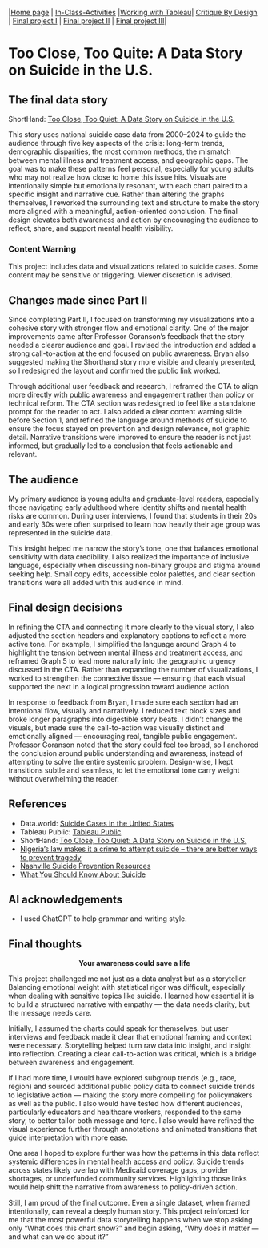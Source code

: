 |[Home page](https://jacobly0506.github.io/hojoon-portfolio/) | [In-Class-Activities](dataviz-examples) |[Working with Tableau](working-with-tableau)| [Critique By Design](critique-by-design) | [Final project I](final-project-part-one) | [Final project II](final-project-part-two) | [Final project III](final-project-part-three)|
# Too Close, Too Quite: A Data Story on Suicide in the U.S.

## The final data story

ShortHand: [Too Close, Too Quiet: A Data Story on Suicide in the U.S.](https://carnegiemellon.shorthandstories.com/unheard-crisis/index.html)

This story uses national suicide case data from 2000–2024 to guide the audience through five key aspects of the crisis: long-term trends, demographic disparities, the most common methods, the mismatch between mental illness and treatment access, and geographic gaps. The goal was to make these patterns feel personal, especially for young adults who may not realize how close to home this issue hits. Visuals are intentionally simple but emotionally resonant, with each chart paired to a specific insight and narrative cue. Rather than altering the graphs themselves, I reworked the surrounding text and structure to make the story more aligned with a meaningful, action-oriented conclusion. The final design elevates both awareness and action by encouraging the audience to reflect, share, and support mental health visibility.

### Content Warning

This project includes data and visualizations related to suicide cases. Some content may be sensitive or triggering. Viewer discretion is advised.

## Changes made since Part II

Since completing Part II, I focused on transforming my visualizations into a cohesive story with stronger flow and emotional clarity. One of the major improvements came after Professor Goranson’s feedback that the story needed a clearer audience and goal. I revised the introduction and added a strong call-to-action at the end focused on public awareness. Bryan also suggested making the Shorthand story more visible and cleanly presented, so I redesigned the layout and confirmed the public link worked.

Through additional user feedback and research, I reframed the CTA to align more directly with public awareness and engagement rather than policy or technical reform. The CTA section was redesigned to feel like a standalone prompt for the reader to act. I also added a clear content warning slide before Section 1, and refined the language around methods of suicide to ensure the focus stayed on prevention and design relevance, not graphic detail. Narrative transitions were improved to ensure the reader is not just informed, but gradually led to a conclusion that feels actionable and relevant.

## The audience

My primary audience is young adults and graduate-level readers, especially those navigating early adulthood where identity shifts and mental health risks are common. During user interviews, I found that students in their 20s and early 30s were often surprised to learn how heavily their age group was represented in the suicide data.

This insight helped me narrow the story’s tone, one that balances emotional sensitivity with data credibility. I also realized the importance of inclusive language, especially when discussing non-binary groups and stigma around seeking help. Small copy edits, accessible color palettes, and clear section transitions were all added with this audience in mind.

## Final design decisions

In refining the CTA and connecting it more clearly to the visual story, I also adjusted the section headers and explanatory captions to reflect a more active tone. For example, I simplified the language around Graph 4 to highlight the tension between mental illness and treatment access, and reframed Graph 5 to lead more naturally into the geographic urgency discussed in the CTA. Rather than expanding the number of visualizations, I worked to strengthen the connective tissue — ensuring that each visual supported the next in a logical progression toward audience action.

In response to feedback from Bryan, I made sure each section had an intentional flow, visually and narratively. I reduced text block sizes and broke longer paragraphs into digestible story beats. I didn’t change the visuals, but made sure the call-to-action was visually distinct and emotionally aligned — encouraging real, tangible public engagement. Professor Goranson noted that the story could feel too broad, so I anchored the conclusion around public understanding and awareness, instead of attempting to solve the entire systemic problem. Design-wise, I kept transitions subtle and seamless, to let the emotional tone carry weight without overwhelming the reader.

## References

- Data.world: [Suicide Cases in the United States](https://data.world/guy-govt/suicide-cases-in-the-united-states)
- Tableau Public: [Tableau Public](https://public.tableau.com/app/profile/hojoon.lee/vizzes)
- ShortHand: [Too Close, Too Quiet: A Data Story on Suicide in the U.S.](https://carnegiemellon.shorthandstories.com/unheard-crisis/index.html)
- [Nigeria’s law makes it a crime to attempt suicide – there are better ways to prevent tragedy](https://theconversation.com/nigerias-law-makes-it-a-crime-to-attempt-suicide-there-are-better-ways-to-prevent-tragedy-169398)
- [Nashville Suicide Prevention Resources](https://southeastaddictiontn.com/nashville-suicide-prevention-resources/)
- [What You Should Know About Suicide](https://www.healthline.com/health/suicide-and-suicidal-behavior)
 
## AI acknowledgements

- I used ChatGPT to help grammar and writing style.

## Final thoughts

<p align="center"><strong>Your awareness could save a life</strong></p>

This project challenged me not just as a data analyst but as a storyteller. Balancing emotional weight with statistical rigor was difficult, especially when dealing with sensitive topics like suicide. I learned how essential it is to build a structured narrative with empathy — the data needs clarity, but the message needs care.

Initially, I assumed the charts could speak for themselves, but user interviews and feedback made it clear that emotional framing and context were necessary. Storytelling helped turn raw data into insight, and insight into reflection. Creating a clear call-to-action was critical, which is a bridge between awareness and engagement.

If I had more time, I would have explored subgroup trends (e.g., race, region) and sourced additional public policy data to connect suicide trends to legislative action — making the story more compelling for policymakers as well as the public. I also would have tested how different audiences, particularly educators and healthcare workers, responded to the same story, to better tailor both message and tone. I also would have refined the visual experience further through annotations and animated transitions that guide interpretation with more ease.

One area I hoped to explore further was how the patterns in this data reflect systemic differences in mental health access and policy. Suicide trends across states likely overlap with Medicaid coverage gaps, provider shortages, or underfunded community services. Highlighting those links would help shift the narrative from awareness to policy-driven action.

Still, I am proud of the final outcome. Even a single dataset, when framed intentionally, can reveal a deeply human story. This project reinforced for me that the most powerful data storytelling happens when we stop asking only “What does this chart show?” and begin asking, “Why does it matter — and what can we do about it?”


